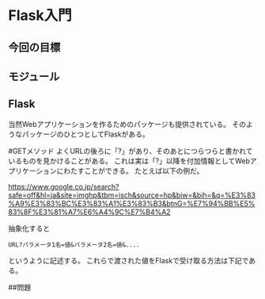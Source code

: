 # Flask入門

## 今回の目標

## モジュール

## Flask
当然Webアプリケーションを作るためのパッケージも提供されている。
そのようなパッケージのひとつとしてFlaskがある。


#GETメソッド
よくURLの後ろに「?」があり、そのあとにつらつらと書かれているものを見かけることがある。
これは実は「?」以降を付加情報としてWebアプリケーションにわたすことができる。
たとえば以下の例だ。

https://www.google.co.jp/search?safe=off&hl=ja&site=imghp&tbm=isch&source=hp&biw=&bih=&q=%E3%83%A9%E3%83%BC%E3%83%A1%E3%83%B3&btnG=%E7%94%BB%E5%83%8F%E3%81%A7%E6%A4%9C%E7%B4%A2

抽象化すると

```
URL?パラメータ1名=値&パラメータ2名=値&....
```
というように記述する。
これらで渡された値をFlaskで受け取る方法は下記である。


##問題





